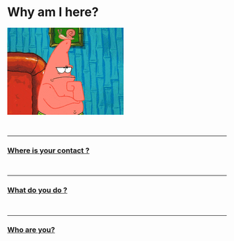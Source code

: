 # Why am I here?

![](Resources/gifs/where_is_your_contacts.gif)

<br/>

********

### [Where is your contact ?](CONTACT.md)

<br/>

********

### [What do you do ?](ABOUT.md)

<br/>

********

### [Who are you?](Resources/gifs/404.gif)

